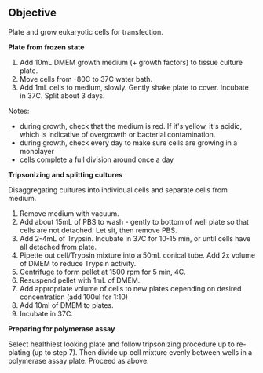 ## Objective
Plate and grow eukaryotic cells for transfection.

**Plate from frozen state**
1. Add 10mL DMEM growth medium (+ growth factors) to tissue culture plate.
2. Move cells from -80C to 37C water bath.
3. Add 1mL cells to medium, slowly. Gently shake plate to cover. Incubate in 37C. Split about 3 days.

Notes:
-  during growth, check that the medium is red. If it's yellow, it's acidic, which is indicative of overgrowth or bacterial contamination.
- during growth, check every day to make sure cells are growing in a monolayer
- cells complete a full division around once a day

**Tripsonizing and splitting cultures**

Disaggregating cultures into individual cells and separate cells from medium.
1. Remove medium with vacuum.
2. Add about 15mL of PBS to wash - gently to bottom of well plate so that cells are not detached. Let sit, then remove PBS.
3. Add 2-4mL of Trypsin. Incubate in 37C for 10-15 min, or until cells have all detached from plate.
4. Pipette out cell/Trypsin mixture into a 50mL conical tube. Add 2x volume of DMEM to reduce Trypsin activity.
5. Centrifuge to form pellet at 1500 rpm for 5 min, 4C.
6. Resuspend pellet with 1mL of DMEM.
7. Add appropriate volume of cells to new plates depending on desired concentration (add 100ul for 1:10)
8. Add 10ml of DMEM to plates.
9. Incubate in 37C.

**Preparing for polymerase assay**

Select healthiest looking plate and follow tripsonizing procedure up to re-plating (up to step 7). Then divide up cell mixture evenly between wells in a polymerase assay plate. Proceed as above.
